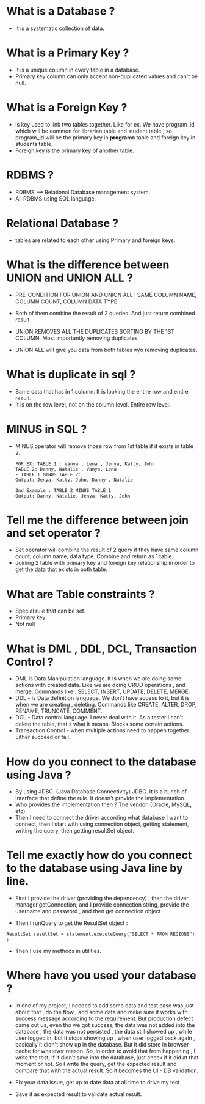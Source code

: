 # What is a Database ? 
- It is a systematic collection of data.

# What is a Primary Key ? 
- It is a unique column in every table in a database.
- Primary key column can only accept non-duplicated values and can't be null.

# What is a Foreign Key ? 
- is key used to link two tables together. Like for ex. We have program_id which will be common for librarian table and student table , so program_id will be the primary key in **programs** table and foreign key in students table. 
- Foreign key is the primary key of another table.

# RDBMS ?
- RDBMS --> Relational Database management system.
- All RDBMS using SQL language. 



# Relational Database ? 
- tables are related to each other using Primary and foreign keys.

# What is the difference between UNION and UNION ALL ?
- PRE-CONDITION FOR UNION AND UNION ALL : SAME COLUMN NAME, COLUMN COUNT, COLUMN DATA TYPE.
  
- Both of them combine the result of 2 queries. And just return combined result
- UNION REMOVES ALL THE DUPLICATES SORTING BY THE 1ST COLUMN. Most importantly removing duplicates.
- UNION ALL will give you data from both tables w/o removing duplicates.

# What is duplicate in sql ?
- Same data that has in 1 column. It is looking the entire row and entire result. 
- It is on the row level, not on the column level. Entire row level.

# MINUS in SQL ? 
- MINUS operator will remove those row from 1st table if it exists in table 2.

      FOR EX: TABLE 1 : Vanya , Lena , Jenya, Katty, John
      TABLE 2: Danny, Natalie , Vanya, Lena
      - TABLE 1 MINUS TABLE 2:
      Output: Jenya, Katty, John, Danny , Natalie

      2nd Example : TABLE 2 MINUS TABLE 1
      Output: Danny, Natalie, Jenya, Katty, John


# Tell me the difference between join and set operator ? 
- Set operator will combine the result of 2 query if they have same column count, column name, data type. Combine and return as 1 table.
- Joining 2 table with primary key and foreign key relationship in order to get the data that exists in both table.


# What are Table constraints ?
- Special rule that can be set. 
- Primary key
- Not null

# What is DML , DDL, DCL, Transaction Control ? 

- DML is Data Manipulation language. It is when we are doing some actions with created data. Like we are doing CRUD operations , and merge. Commands like : SELECT, INSERT, UPDATE, DELETE, MERGE.
- DDL - is Data definition language. We don't have access to it, but it is when we are creating , deleting. Commands like CREATE, ALTER, DROP, RENAME, TRUNCATE, COMMENT.
- DCL - Data control language. I never deal with it. As a tester I can't delete the table, that's what it means. Blocks some certain actions.
- Transaction Control - when multiple actions need to happen together. Either succeed or fail.

# How do you connect to the database using Java ? 
- By using JDBC. (Java Database Connectivity) JDBC. It is a bunch of interface that define the rule. It doesn't provide the implementation. 
- Who provides the implementation then ? The vendor. (Oracle, MySQL, etc)
- Then I need to connect the driver according what database I want to connect, then I start with using connection object, getting statement, writing the query, then getting resultSet object.

# Tell me exactly how do you connect to the database using Java line by line. 
- First I provide the driver (providing the dependency) , then the driver manager.getConnection, and I provide connection string, provide the username and password , and then get connection object

- Then I runQuery to get the ResultSet object :
```
ResultSet resultSet = statement.executeQuery("SELECT * FROM REGIONS")  ; 
```

- Then I use my methods in utilities. 

# Where have you used your database ? 
- In one of my project, I needed to add some data and test case was just about that , do the flow , add some data and make sure it works with success message according to the requirement. But production defect came out us, even tho we got success, the data was not added  into the database , the data was not persisted , the data still showed up , while user logged in, but it stops showing up , when user logged back again , basically it didn't show up in the database. But it did store in browser cache for whatever reason. So, in order to avoid that from happening , I write the test, If it didn't save into the database, just check if it did at that moment or not. So I write the query, get the expected result and compare that with the actual result. So it becomes the UI - DB validation. 

- Fix your data issue, get up to date data at all time to drive my test
- Save it as expected result to validate actual result.


